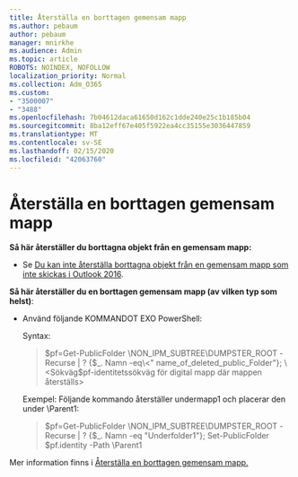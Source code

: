 ```yaml
---
title: Återställa en borttagen gemensam mapp
ms.author: pebaum
author: pebaum
manager: mnirkhe
ms.audience: Admin
ms.topic: article
ROBOTS: NOINDEX, NOFOLLOW
localization_priority: Normal
ms.collection: Adm_O365
ms.custom:
- "3500007"
- "3488"
ms.openlocfilehash: 7b04612daca61650d162c1dde240e25c1b185b04
ms.sourcegitcommit: 8ba12eff67e405f5922ea4cc35155e3036447859
ms.translationtype: MT
ms.contentlocale: sv-SE
ms.lasthandoff: 02/15/2020
ms.locfileid: "42063760"
---
```

# <a name="restore-a-deleted-public-folder"></a>Återställa en borttagen gemensam mapp

**Så här återställer du borttagna objekt från en gemensam mapp:**

- Se [Du kan inte återställa borttagna objekt från en gemensam mapp som inte skickas i Outlook 2016](https://aka.ms/pfrec).
 
**Så här återställer du en borttagen gemensam mapp (av vilken typ som helst)**: 

- Använd följande KOMMANDOT EXO PowerShell:

    Syntax:

    >$pf=Get-PublicFolder \NON_IPM_SUBTREE\DUMPSTER_ROOT -Recurse | ? {$_. Namn -eq\<" name_of_deleted_public_Folder"}; \<Sökväg$pf-identitetssökväg för digital mapp där mappen återställs>

    Exempel: Följande kommando återställer undermapp1 och placerar den under \Parent1:

    >$pf=Get-PublicFolder \NON_IPM_SUBTREE\DUMPSTER_ROOT -Recurse | ? {$_. Namn -eq "Underfolder1"}; Set-PublicFolder $pf.identity -Path \Parent1

Mer information finns i [Återställa en borttagen gemensam mapp.](https://docs.microsoft.com/exchange/collaboration-exo/public-folders/restore-deleted-public-folder)
